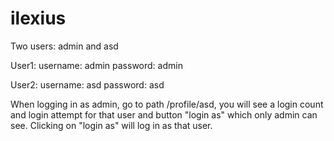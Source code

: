 # ilexius

Two users: admin and asd

User1:
username: admin
password: admin

User2:
username: asd
password: asd

When logging in as admin, go to path /profile/asd, you will see a login count and login attempt for that user and button "login as" which only admin can see.
Clicking on "login as" will log in as that user.

